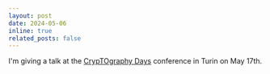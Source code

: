 ```yaml
---
layout: post
date: 2024-05-06
inline: true
related_posts: false
---
```


I'm giving a talk at the [CrypTOgraphy Days](https://crypto.polito.it/cryptography_days) conference in Turin on May 17th.

